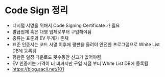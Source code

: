 # Code Sign 정리
* 디지털 서명을 위해서 Code Signing Certificate 가 필요
* 발급업체 혹은 대행 업체로부터 구입해야됨
* 종류는 표준과 EV 두개가 존재
* 표준 인증서는 코드 서명 이후에 평판을 올려야 안전한 프로그램으로 White List DB에 등록됨
* 평판은 일정 다운로드 횟수동안 신고가 없어야됨
* EV 인증서는 가격이 더 비싸지만 구입 시점 부터 White List DB에 등록됨
* https://blog.aacii.net/101
